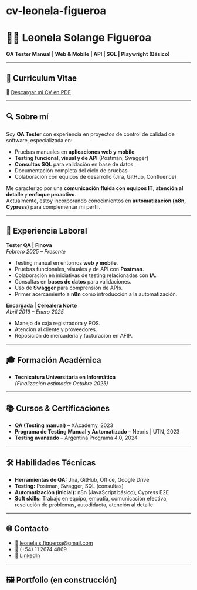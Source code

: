 # cv-leonela-figueroa
# 👩‍💻 Leonela Solange Figueroa
**QA Tester Manual | Web & Mobile | API | SQL | Playwright (Básico)**  

---

## 📄 Curriculum Vitae
📌 [Descargar mi CV en PDF](Curriculum_LeonelaFigueroa_2025.pdf)  

---

## 🔍 Sobre mí
Soy **QA Tester** con experiencia en proyectos de control de calidad de software, especializada en:  
- Pruebas manuales en **aplicaciones web y mobile**  
- **Testing funcional, visual y de API** (Postman, Swagger)  
- **Consultas SQL** para validación en base de datos  
- Documentación completa del ciclo de pruebas  
- Colaboración con equipos de desarrollo (Jira, GitHub, Confluence)  

Me caracterizo por una **comunicación fluida con equipos IT**, **atención al detalle** y **enfoque proactivo**.  
Actualmente, estoy incorporando conocimientos en **automatización (n8n, Cypress)** para complementar mi perfil.  

---

## 💼 Experiencia Laboral
**Tester QA | Finova**  
_Febrero 2025 – Presente_  
- Testing manual en entornos **web y mobile**.  
- Pruebas funcionales, visuales y de API con **Postman**.  
- Colaboración en iniciativas de testing relacionadas con **IA**.  
- Consultas en **bases de datos** para validaciones.  
- Uso de **Swagger** para comprensión de APIs.  
- Primer acercamiento a **n8n** como introducción a la automatización.  

**Encargada | Cerealera Norte**  
_Abril 2019 – Enero 2025_  
- Manejo de caja registradora y POS.  
- Atención al cliente y proveedores.  
- Reposición de mercadería y facturación en AFIP.  

---

## 🎓 Formación Académica
- **Tecnicatura Universitaria en Informática**  
  _(Finalización estimada: Octubre 2025)_  

---

## 📚 Cursos & Certificaciones
- **QA (Testing manual)** – XAcademy, 2023  
- **Programa de Testing Manual y Automatizado** – Neoris | UTN, 2023  
- **Testing avanzado** – Argentina Programa 4.0, 2024  

---

## 🛠️ Habilidades Técnicas
- **Herramientas de QA:** Jira, GitHub, Office, Google Drive  
- **Testing:** Postman, Swagger, SQL (consultas)  
- **Automatización (inicial):** n8n (JavaScript básico), Cypress E2E  
- **Soft skills:** Trabajo en equipo, empatía, comunicación efectiva, resolución de problemas, autodidacta, atención al detalle  

---

## 🌐 Contacto
- 📧 leonela.s.figueroa@gmail.com  
- 📱 (+54) 11 2674 4869  
- 🔗 [LinkedIn](https://www.linkedin.com/in/leonela-solange-figueroa-/)  

---

## 🖼️ Portfolio (en construcción) 
